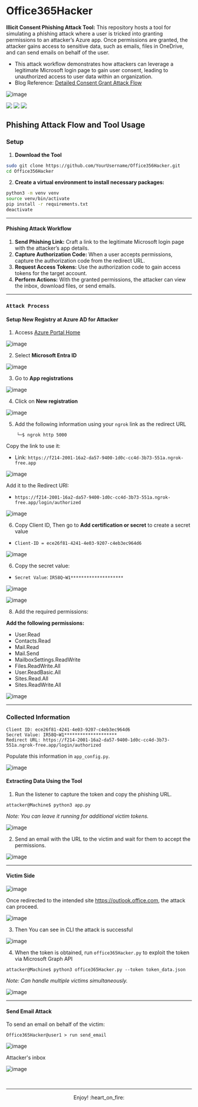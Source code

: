 
# Office365Hacker
**Illicit Consent Phishing Attack Tool:** This repository hosts a tool for simulating a phishing attack where a user is tricked into granting permissions to an attacker’s Azure app. Once permissions are granted, the attacker gains access to sensitive data, such as emails, files in OneDrive, and can send emails on behalf of the user.

- This attack workflow demonstrates how attackers can leverage a legitimate Microsoft login page to gain user consent, leading to unauthorized access to user data within an organization.
- Blog Reference: <a href="https://www.alteredsecurity.com/post/introduction-to-365-stealer">Detailed Consent Grant Attack Flow</a> 


![image](https://github.com/user-attachments/assets/f5dcdad2-7564-4225-a147-b4939c2683ab)

![](https://img.shields.io/badge/Version-%20v1.0.0-blue)
![](https://img.shields.io/badge/Twitter-%20YasserREED-blue)
![](https://img.shields.io/badge/YouTube-%20YasserRED-red)

## Phishing Attack Flow and Tool Usage

### Setup
1. **Download the Tool**

```bash
sudo git clone https://github.com/YourUsername/Office356Hacker.git
cd Office356Hacker
```
2. **Create a virtual environment to install necessary packages:**

```bash
python3 -m venv venv
source venv/bin/activate
pip install -r requirements.txt
deactivate
```

---

#### Phishing Attack Workflow
1. **Send Phishing Link:** Craft a link to the legitimate Microsoft login page with the attacker’s app details.
2. **Capture Authorization Code:** When a user accepts permissions, capture the authorization code from the redirect URL.
3. **Request Access Tokens:** Use the authorization code to gain access tokens for the target account.
4. **Perform Actions:** With the granted permissions, the attacker can view the inbox, download files, or send emails.

---

### `Attack Process`
#### Setup New Registry at Azure AD for Attacker
1. Access [Azure Portal Home](https://portal.azure.com/#home)

![image](https://github.com/user-attachments/assets/d20609fa-3a1e-48e2-b65c-cb8be4643599)

2. Select **Microsoft Entra ID**

![image](https://github.com/user-attachments/assets/6d50396a-221f-4ff6-aa1c-067840905c93)

3. Go to **App registrations**

![image](https://github.com/user-attachments/assets/2b6d8c50-27c8-4a9c-8947-8ce6347c30fa)

4. Click on **New registration**
 
![image](https://github.com/user-attachments/assets/066f13ac-bf30-4988-9427-73b3737a5082)

5. Add the following information using your `ngrok` link as the redirect URL
 
```console
    └─$ ngrok http 5000
```

Copy the link to use it:
- Link: `https://f214-2001-16a2-da57-9400-1d0c-cc4d-3b73-551a.ngrok-free.app`

![image](https://github.com/user-attachments/assets/5386f075-bf70-420d-a122-77dbc2f50a2b)

Add it to the Redirect URI:
- `https://f214-2001-16a2-da57-9400-1d0c-cc4d-3b73-551a.ngrok-free.app/login/authorized`

![image](https://github.com/user-attachments/assets/4b9c8be7-dafb-49ef-a0be-4bdfa7ff5731)

6. Copy Client ID, Then go to **Add certification or secret** to create a secret value
  - `Client-ID = ece26f81-4241-4e03-9207-c4eb3ec964d6`

![image](https://github.com/user-attachments/assets/e97e2a7c-1e3b-4e14-8848-bf2b5d8074b7)

6. Copy the secret value:  
  - `Secret Value`: `IR58Q~W1********************`  

![image](https://github.com/user-attachments/assets/a322283d-e7af-4026-9be3-026f8a9a94ef)

![image](https://github.com/user-attachments/assets/fa3d9576-9e6a-4074-a9c6-ddac41be1d21)

8. Add the required permissions:

**Add the following permissions:**
- User.Read
- Contacts.Read
- Mail.Read
- Mail.Send
- MailboxSettings.ReadWrite
- Files.ReadWrite.All
- User.ReadBasic.All
- Sites.Read.All
- Sites.ReadWrite.All

![image](https://github.com/user-attachments/assets/aec847e7-8777-43b6-88da-b3650e671fb6)

---

### Collected Information
```
Client ID: ece26f81-4241-4e03-9207-c4eb3ec964d6
Secret Value: IR58Q~W1********************
Redirect URL: https://f214-2001-16a2-da57-9400-1d0c-cc4d-3b73-551a.ngrok-free.app/login/authorized
```

Populate this information in `app_config.py`.

![image](https://github.com/user-attachments/assets/17a686b0-3521-4263-bdae-76175499e753)

#### Extracting Data Using the Tool
1. Run the listener to capture the token and copy the phishing URL.

```console
attacker@Machine$ python3 app.py
```

_Note: You can leave it running for additional victim tokens._

![image](https://github.com/user-attachments/assets/10362b1d-89da-442b-a0be-f5f871e04abe)
  
2. Send an email with the URL to the victim and wait for them to accept the permissions.

![image](https://github.com/user-attachments/assets/110593b1-e91c-4a62-a023-8c571311615a)

---

#### Victim Side

![image](https://github.com/user-attachments/assets/b73b44fc-b67d-4d48-9a4a-2ea72ffab408)

Once redirected to the intended site https://outlook.office.com, the attack can proceed.

![image](https://github.com/user-attachments/assets/def85d0e-f461-4303-920b-cfb8a43359f6)

3. Then You can see in CLI the attack is successful

![image](https://github.com/user-attachments/assets/3cd79f92-1b9e-470a-82c6-54a10016902c)

4. When the token is obtained, run `office365Hacker.py` to exploit the token via Microsoft Graph API

```console
attacker@Machine$ python3 office365Hacker.py --token token_data.json
```
_Note: Can handle multiple victims simultaneously._

![image](https://github.com/user-attachments/assets/021115f3-6a20-4e5d-9f8d-c3da4d0bab57)

---

#### Send Email Attack
To send an email on behalf of the victim:

```console
Office365Hacker@user1 > run send_email
```

![image](https://github.com/user-attachments/assets/38991a21-4011-45e0-94d0-fc742f039eb9)

Attacker's inbox

![image](https://github.com/user-attachments/assets/cf71a69c-cb82-4e93-8a57-91fea18211a2)

<br>

---

<p align="center"> Enjoy! :heart_on_fire: </p>
